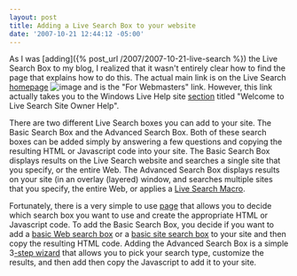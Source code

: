 ```yaml
---
layout: post
title: Adding a Live Search Box to your website
date: '2007-10-21 12:44:12 -05:00'
---
```


As I was [adding]({% post_url /2007/2007-10-21-live-search %}) the Live Search Box to my blog, I realized that it wasn't entirely clear how to find the page that explains how to do this. The actual main link is on the Live Search [homepage](http://www.live.com/?searchOnly=true&scope=web) ![image](http://gwb.blob.core.windows.net/sdorman/WindowsLiveWriter/AddingaLiveSearchBoxtoyourwebsite_AF04/image_9.png) and is the "For Webmasters" link. However, this link actually takes you to the Windows Live Help site [section](http://help.live.com/help.aspx?mkt=en-us&project=wl_webmasters) titled "Welcome to Live Search Site Owner Help".

There are two different Live Search boxes you can add to your site. The Basic Search Box and the Advanced Search Box. Both of these search boxes can be added simply by answering a few questions and copying the resulting HTML or Javascript code into your site. The Basic Search Box displays results on the Live Search website and searches a single site that you specify, or the entire Web. The Advanced Search Box displays results on your site (in an overlay (layered) window, and searches multiple sites that you specify, the entire Web, or applies a [Live Search Macro](http://help.live.com/help.aspx?project=wl_searchv1&market=en-US&querytype=keyword&query=sorcam&tmt=&domain=search.live.com).

Fortunately, there is a very simple to use [page](http://search.live.com/siteowner) that allows you to decide which search box you want to use and create the appropriate HTML or Javascript code. To add the Basic Search Box, you decide if you want to add a [basic Web search box](http://help.live.com/help.aspx?project=WL_Webmasters&querytype=keyword&query=hcraescisab&mkt=en-us#) or a [basic site search box](http://help.live.com/help.aspx?project=WL_Webmasters&querytype=keyword&query=hcraescisab&mkt=en-us#) to your site and then copy the resulting HTML code. Adding the Advanced Search Box is a simple 3[-step wizard](http://search.live.com/siteowner/searchboxstep1.aspx) that allows you to pick your search type, customize the results, and then add then copy the Javascript to add it to your site.
